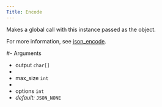 ```yaml
---
Title: Encode
---
```


Makes a global call with this instance passed as the object.

For more information, see [json_encode](#content-global-methods-json-encode).

#- Arguments
- output `char[]`
- 
- max_size `int`
- 
- options `int`
-  *default:* `JSON_NONE`


